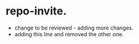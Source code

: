 # repo-invite.   

- change to be reviewed - adding more changes.  
- adding this line and removed the other one.
